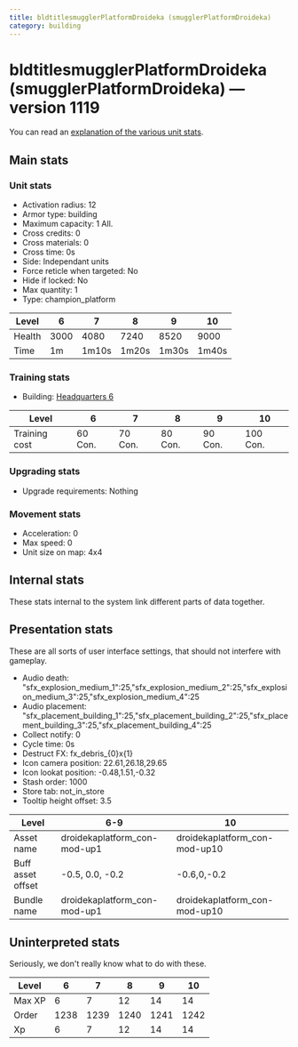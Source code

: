 ```yaml
---
title: bldtitlesmugglerPlatformDroideka (smugglerPlatformDroideka)
category: building
---
```


# bldtitlesmugglerPlatformDroideka (smugglerPlatformDroideka) — version 1119

You can read an [explanation  of the various unit stats](unitexplained.md).

## Main stats

### Unit stats

  * Activation radius: 12
  * Armor type: building
  * Maximum capacity: 1  All.
  * Cross credits: 0
  * Cross materials: 0
  * Cross time: 0s
  * Side: Independant units
  * Force reticle when targeted: No
  * Hide if locked: No
  * Max quantity: 1
  * Type: champion_platform

|Level |6   |7    |8    |9    |10   |
|------|----|-----|-----|-----|-----|
|Health|3000|4080 |7240 |8520 |9000 |
|Time  |1m  |1m10s|1m20s|1m30s|1m40s|


### Training stats

  * Building: [Headquarters 6](smugglerHQ.html)

|Level        |6      |7      |8      |9      |10      |
|-------------|-------|-------|-------|-------|--------|
|Training cost|60 Con.|70 Con.|80 Con.|90 Con.|100 Con.|


### Upgrading stats

  * Upgrade requirements: Nothing

### Movement stats

  * Acceleration: 0
  * Max speed: 0
  * Unit size on map: 4x4

## Internal stats

These stats internal to the system link different parts of data together.


## Presentation stats

These are all sorts of user interface settings, that should not interfere with gameplay.

  * Audio death: "sfx_explosion_medium_1":25,"sfx_explosion_medium_2":25,"sfx_explosion_medium_3":25,"sfx_explosion_medium_4":25
  * Audio placement: "sfx_placement_building_1":25,"sfx_placement_building_2":25,"sfx_placement_building_3":25,"sfx_placement_building_4":25
  * Collect notify: 0
  * Cycle time: 0s
  * Destruct FX: fx_debris_{0}x{1}
  * Icon camera position: 22.61,26.18,29.65
  * Icon lookat position: -0.48,1.51,-0.32
  * Stash order: 1000
  * Store tab: not_in_store
  * Tooltip height offset: 3.5

|Level            |6-9                         |10                           |
|-----------------|----------------------------|-----------------------------|
|Asset name       |droidekaplatform_con-mod-up1|droidekaplatform_con-mod-up10|
|Buff asset offset|-0.5, 0.0, -0.2             |-0.6,0,-0.2                  |
|Bundle name      |droidekaplatform_con-mod-up1|droidekaplatform_con-mod-up10|


## Uninterpreted stats

Seriously, we don't really know what to do with these.

|Level |6   |7   |8   |9   |10  |
|------|----|----|----|----|----|
|Max XP|6   |7   |12  |14  |14  |
|Order |1238|1239|1240|1241|1242|
|Xp    |6   |7   |12  |14  |14  |



